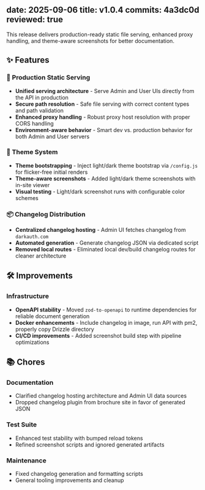 date: 2025-09-06
title: v1.0.4
commits: 4a3dc0d
reviewed: true
---

This release delivers production-ready static file serving, enhanced proxy handling, and theme-aware screenshots for better documentation.

## ✨ Features

### 🚀 Production Static Serving
- **Unified serving architecture** - Serve Admin and User UIs directly from the API in production
- **Secure path resolution** - Safe file serving with correct content types and path validation
- **Enhanced proxy handling** - Robust proxy host resolution with proper CORS handling
- **Environment-aware behavior** - Smart dev vs. production behavior for both Admin and User servers

### 🎨 Theme System
- **Theme bootstrapping** - Inject light/dark theme bootstrap via `/config.js` for flicker-free initial renders
- **Theme-aware screenshots** - Added light/dark theme screenshots with in-site viewer
- **Visual testing** - Light/dark screenshot runs with configurable color schemes

### 📦 Changelog Distribution
- **Centralized changelog hosting** - Admin UI fetches changelog from `darkauth.com`
- **Automated generation** - Generate changelog JSON via dedicated script
- **Removed local routes** - Eliminated local dev/build changelog routes for cleaner architecture

## 🛠️ Improvements

### Infrastructure
- **OpenAPI stability** - Moved `zod-to-openapi` to runtime dependencies for reliable document generation
- **Docker enhancements** - Include changelog in image, run API with pm2, properly copy Drizzle directory
- **CI/CD improvements** - Added screenshot build step with pipeline optimizations

## 📚 Chores

### Documentation
- Clarified changelog hosting architecture and Admin UI data sources
- Dropped changelog plugin from brochure site in favor of generated JSON

### Test Suite
- Enhanced test stability with bumped reload tokens
- Refined screenshot scripts and ignored generated artifacts

### Maintenance
- Fixed changelog generation and formatting scripts
- General tooling improvements and cleanup
